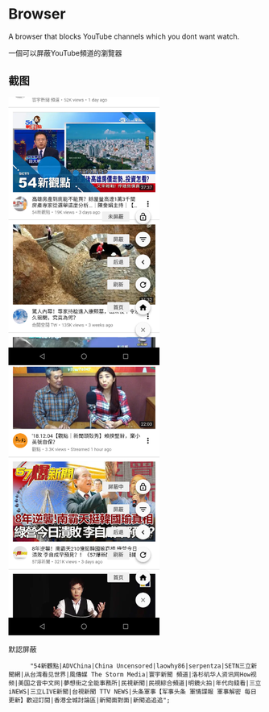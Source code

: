 # Browser

A browser that blocks YouTube channels which you dont want watch.

一個可以屏蔽YouTube頻道的瀏覽器

## 截图
<div style="display:inline">
<img src="Screenshots/Screenshot_2018-12-04-11-27-54.png" width="300px">
<img src="Screenshots/Screenshot_2018-12-04-11-28-19.png" width="300px">
</div>


默認屏蔽

		  "54新觀點|ADVChina|China Uncensored|laowhy86|serpentza|SETN三立新聞網|从台湾看见世界|風傳媒 The Storm Media|寰宇新聞 頻道|洛杉矶华人资讯网How视频|美国之音中文网|夢想街之全能事務所|民視新聞|民視綜合頻道|明鏡火拍|年代向錢看|三立iNEWS|三立LIVE新聞|台視新聞 TTV NEWS|头条軍事【军事头条 軍情諜報 軍事解密 每日更新】歡迎訂閱|香港全城討論區|新聞面對面|新聞追追追";

